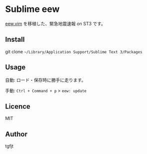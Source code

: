 # Sublime eew

[eew.vim](https://github.com/haya14busa/eew.vim) を移植した、緊急地震速報 on ST3 です。

## Install

git clone `~/Library/Application Support/Sublime Text 3/Packages`

## Usage

自動:
ロード・保存時に勝手に走ります。

手動:
`Ctrl + Command + p` > `eew: update`


## Licence
MIT

## Author
tgfjt
